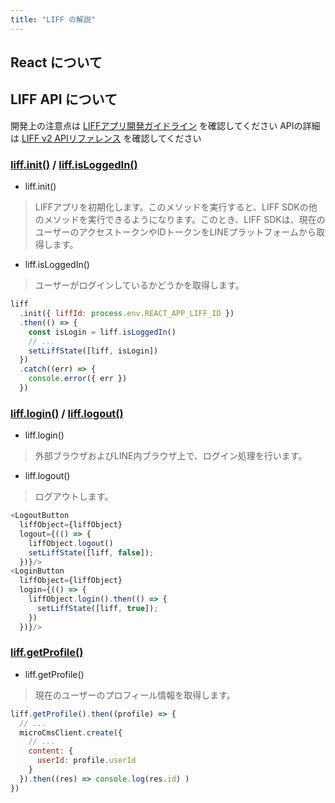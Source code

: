 ```yaml
---
title: "LIFF の解説"
---
```


## React について

## LIFF API について
開発上の注意点は [LIFFアプリ開発ガイドライン](https://developers.line.biz/ja/docs/liff/development-guidelines/) を確認してください
APIの詳細は [LIFF v2 APIリファレンス](https://developers.line.biz/ja/reference/liff/) を確認してください

### [liff.init()](https://developers.line.biz/ja/reference/liff/#initialize-liff-app) / [liff.isLoggedIn()](https://developers.line.biz/ja/reference/liff/#is-logged-in)

- liff.init()

> LIFFアプリを初期化します。このメソッドを実行すると、LIFF SDKの他のメソッドを実行できるようになります。このとき、LIFF SDKは、現在のユーザーのアクセストークンやIDトークンをLINEプラットフォームから取得します。

- liff.isLoggedIn()

> ユーザーがログインしているかどうかを取得します。

```js:App.js
liff
  .init({ liffId: process.env.REACT_APP_LIFF_ID })
  .then(() => {
    const isLogin = liff.isLoggedIn()
    // ...
    setLiffState([liff, isLogin])
  })
  .catch((err) => {
    console.error({ err })
  })
```

### [liff.login()](https://developers.line.biz/ja/reference/liff/#login) / [liff.logout()](https://developers.line.biz/ja/reference/liff/#logout)

- liff.login()

> 外部ブラウザおよびLINE内ブラウザ上で、ログイン処理を行います。

- liff.logout()

> ログアウトします。


```js:App.js
<LogoutButton
  liffObject={liffObject}
  logout={(() => {
    liffObject.logout()
    setLiffState([liff, false]);
  })}/>
<LoginButton
  liffObject={liffObject}
  login={(() => {
    liffObject.login().then(() => {
      setLiffState([liff, true]);
    })
  })}/>
```

### [liff.getProfile()](https://developers.line.biz/ja/reference/liff/#get-profile)

- liff.getProfile()

> 現在のユーザーのプロフィール情報を取得します。

```js:App.js
liff.getProfile().then((profile) => {
  // ...
  microCmsClient.create({
    // ...
    content: {
      userId: profile.userId
    }
  }).then((res) => console.log(res.id) )
})
```
